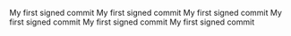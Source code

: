 My first signed commit
My first signed commit
My first signed commit
My first signed commit
My first signed commit
My first signed commit
